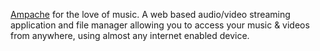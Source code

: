 [Ampache](http://ampache.org) for the love of music. A web based audio/video streaming application and file manager allowing you to access your music & videos from anywhere, using almost any internet enabled device.
